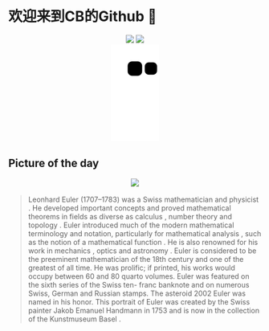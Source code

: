 
# 欢迎来到CB的Github 👋

<div align="center">
  <img height="137px" src="https://github-readme-stats.vercel.app/api?username=SuperCB&show_icons=true&theme=radical" />
  <img height="137px" src="https://github-readme-stats.vercel.app/api/top-langs/?username=SuperCB&hide_title=true&hide_border=true&layout=compact&langs_count=6&text_color=000&icon_color=fff" />
</div>


<div align="center">
    <img src="./contribution-snake/github-contribution-grid-snake.svg" />
</div>



## Picture of the day
<div align="center">
  <img width=400px src="https://upload.wikimedia.org/wikipedia/commons/thumb/f/f9/Leonhard_Euler_-_Jakob_Emanuel_Handmann_%28Kunstmuseum_Basel%29.jpg/525px-Leonhard_Euler_-_Jakob_Emanuel_Handmann_%28Kunstmuseum_Basel%29.jpg" />
</div>

>Leonhard Euler  (1707–1783) was a Swiss  mathematician  and  physicist . He developed important concepts and proved mathematical  theorems  in fields as diverse as  calculus ,  number theory  and  topology . Euler introduced much of the modern mathematical terminology and notation, particularly for  mathematical analysis , such as the notion of a  mathematical function . He is also renowned for his work in  mechanics ,  optics  and  astronomy . Euler is considered to be the preeminent mathematician of the 18th century and one of the greatest of all time. He was prolific; if printed, his works would occupy between 60 and 80  quarto  volumes. Euler was featured on the sixth series of the Swiss ten- franc  banknote and on numerous Swiss, German and Russian stamps. The asteroid  2002 Euler  was named in his honor. This portrait of Euler was created by the Swiss painter  Jakob Emanuel Handmann  in 1753 and is now in the collection of the  Kunstmuseum Basel .


